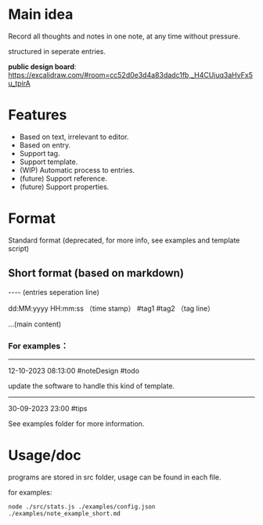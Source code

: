 # Main idea
Record all thoughts and notes in one note, at any time without pressure.

structured in seperate entries.

**public design board**: 
https://excalidraw.com/#room=cc52d0e3d4a83dadc1fb,_H4CUjuq3aHvFx5u_tpirA

# Features
- Based on text, irrelevant to editor.
- Based on entry.
- Support tag.
- Support template.
- (WIP) Automatic process to entries.
- (future) Support reference.
- (future) Support properties.

# Format

Standard format (deprecated, for more info, see examples and template script)


## Short format (based on markdown)

\-\-\-\- (entries seperation line)

dd:MM:yyyy HH:mm:ss  （time stamp） #tag1 #tag2  （tag line）

...(main content)

### For examples：

----
12-10-2023 08:13:00 #noteDesign #todo

update the software to handle this kind of template.

----
30-09-2023 23:00 #tips

See examples folder for more information. 

# Usage/doc

programs are stored in src folder, usage can be found in each file.

for examples:

```node
node ./src/stats.js ./examples/config.json ./examples/note_example_short.md
```

